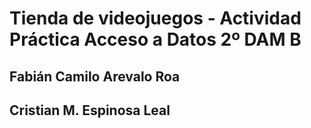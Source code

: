 # Tienda de videojuegos - Actividad Práctica Acceso a Datos 2º DAM B
## Fabián Camilo Arevalo Roa
## Cristian M. Espinosa Leal